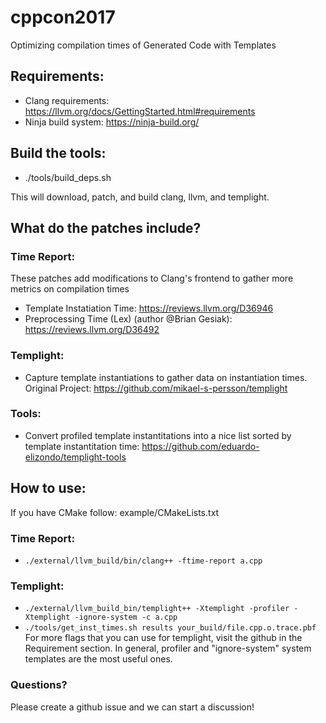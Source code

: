 # cppcon2017
Optimizing compilation times of Generated Code with Templates


## Requirements:
* Clang requirements: https://llvm.org/docs/GettingStarted.html#requirements
* Ninja build system: https://ninja-build.org/

## Build the tools:
* ./tools/build_deps.sh

This will download, patch, and build clang, llvm, and templight.

## What do the patches include?
### Time Report:
These patches add modifications to Clang's frontend to gather more metrics on compilation times
  * Template Instatiation Time: https://reviews.llvm.org/D36946
  * Preprocessing Time (Lex) (author @Brian Gesiak): https://reviews.llvm.org/D36492 
### Templight:
  * Capture template instantiations to gather data on instantiation times. Original Project: https://github.com/mikael-s-persson/templight
### Tools:
  * Convert profiled template instantitations into a nice list sorted by template instantitation time: https://github.com/eduardo-elizondo/templight-tools


## How to use:
If you have CMake follow: example/CMakeLists.txt

### Time Report:
  - `./external/llvm_build/bin/clang++ -ftime-report a.cpp`

### Templight:
  - `./external/llvm_build_bin/templight++ -Xtemplight -profiler -Xtemplight -ignore-system -c a.cpp`
  - `./tools/get_inst_times.sh results your_build/file.cpp.o.trace.pbf`
For more flags that you can use for templight, visit the github in the Requirement section. In general, profiler and "ignore-system" system templates are the most useful ones.

### Questions?
Please create a github issue and we can start a discussion!
